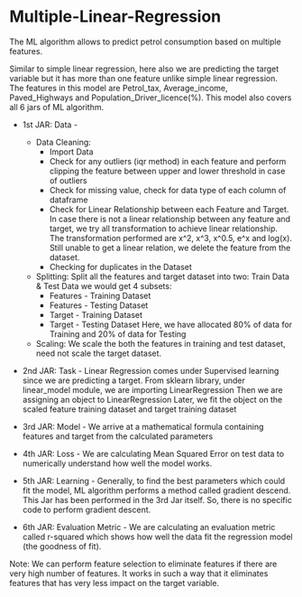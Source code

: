 # Multiple-Linear-Regression
The ML algorithm allows to predict petrol consumption based on multiple features.

Similar to simple linear regression, here also we are predicting the target variable but it has more than one feature unlike simple linear regression. The features in this model are Petrol_tax, Average_income, Paved_Highways and Population_Driver_licence(%). This model also covers all 6 jars of ML algorithm.

- 1st JAR: Data - 
  - Data Cleaning:
    - Import Data
    - Check for any outliers (iqr method) in each feature and perform clipping the feature between upper and lower threshold in case of outliers
    - Check for missing value, check for data type of each column of dataframe
    - Check for Linear Relationship between each Feature and Target. In case there is not a linear relationship between any feature and target, we try all transformation to achieve linear relationship. The transformation performed are x^2, x^3, x^0.5, e^x and log(x). Still unable to get a linear relation, we delete the feature from the dataset.
    - Checking for duplicates in the Dataset
  - Splitting:
    Split all the features and target dataset into two: Train Data & Test Data
    we would get 4 subsets:
      - Features - Training Dataset
      - Features - Testing Dataset
      - Target - Training Dataset 
      - Target - Testing Dataset
    Here, we have allocated 80% of data for Training and 20% of data for Testing
  - Scaling: 
    We scale the both the features in training and test dataset, need not scale the target dataset.
   
- 2nd JAR: Task - 
  Linear Regression comes under Supervised learning since we are predicting a target.
  From sklearn library, under linear_model module, we are importing LinearRegression
  Then we are assigning an object to LinearRegression
  Later, we fit the object on the scaled feature training dataset and target training dataset
- 3rd JAR: Model -
  We arrive at a mathematical formula containing features and target from the calculated parameters 
- 4th JAR: Loss - 
  We are calculating Mean Squared Error on test data to numerically understand how well the model works.
- 5th JAR: Learning -
  Generally, to find the best parameters which could fit the model, ML algorithm performs a method called gradient descend.
  This Jar has been performed in the 3rd Jar itself. So, there is no specific code to perform gradient descent.
- 6th JAR: Evaluation Metric -
   We are calculating an evaluation metric called r-squared which shows how well the data fit the regression model (the goodness of fit).

Note: We can perform feature selection to eliminate features if there are very high number of features. It works in such a way that it eliminates features that has very less impact on the target variable.

  
